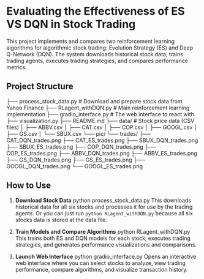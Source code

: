 # Evaluating the Effectiveness of ES VS DQN in Stock Trading

This project implements and compares two reinforcement learning algorithms for algorithmic stock trading: Evolution Strategy (ES) and Deep Q-Network (DQN). The system downloads historical stock data, trains trading agents, executes trading strategies, and compares performance metrics.

## Project Structure
├── process_stock_data.py  # Download and prepare stock data from Yahoo Finance
├── RLagent_withDQN.py     # Main reinforcement learning implementation
├── gradio_interface.py    # The web interface to react with
├── visualization.py
├── README.md
├── data/                  # Stock price data (CSV files)
│   ├── ABBV.csv
│   ├── CAT.csv
│   ├── COP.csv
│   ├── GOOGL.csv
│   ├── GS.csv
│   └── SBUX.csv
└── pic/
└── trades/
├── CAT_DQN_trades.png
├── CAT_ES_trades.png
├── SBUX_DQN_trades.png
├── SBUX_ES_trades.png
├── COP_DQN_trades.png
├── COP_ES_trades.png
├── ABBV_DQN_trades.png
├── ABBV_ES_trades.png
├── GS_DQN_trades.png
├── GS_ES_trades.png
├── GOOGL_DQN_trades.png
└── GOOGL_ES_trades.png

## How to Use

1. **Download Stock Data**
python process_stock_data.py
This downloads historical data for all six stocks and processes it for use by the trading agents. Or you can just run `python RLagent_withDQN.py` because all six stocks data is stored at the data file.

2. **Train Models and Compare Algorithms**
python RLagent_withDQN.py
This trains both ES and DQN models for each stock, executes trading strategies, and generates performance visualizations and comparisons.

3. **Launch Web Interface**
python gradio_interface.py
Opens an interactive web interface where you can select stocks to analyze, view trading performance, compare algorithms, and visualize transaction history.